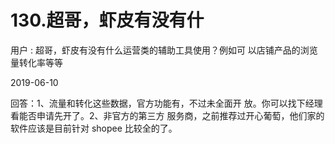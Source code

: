 # 130.超哥，虾皮有没有什

用户 : 超哥，虾皮有没有什么运营类的辅助工具使用？例如可 以店铺产品的浏览量转化率等等

2019-06-10

回答：1、流量和转化这些数据，官方功能有，不过未全面开 放。你可以找下经理看能否申请先开了。2、非官方的第三方 服务商，之前推荐过开心葡萄，他们家的软件应该是目前针对 shopee 比较全的了。